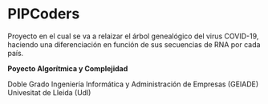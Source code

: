 # PIPCoders
Proyecto en el cual se va a relaizar el árbol genealógico del virus COVID-19, haciendo una diferenciación en función de sus secuencias de RNA por cada país.

**Poyecto Algorítmica y Complejidad**

Doble Grado Ingeniería Informática y Administración de Empresas (GEIADE)
Univesitat de Lleida (Udl)
